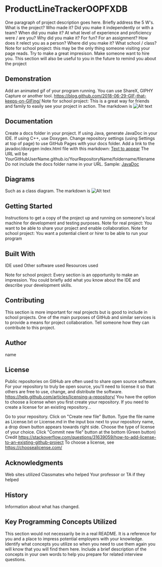# ProductLineTrackerOOPFXDB

One paragraph of project description goes here.
Briefly address the 5 W's.
What is the project?
Who made it? Did you make it independently or with a team?
When did you make it? At what level of experience and proficiency were / are you?
Why did you make it? For fun? For an assignment? How does it relect you as a person?
Where did you make it? What school / class?
Note for school project: this may be the only thing someone visiting your page reads. 
Try to make a great impresison. Make someone want to hire you. This section will also be useful to you
in the future to remind you about the project

## Demonstration

Add an animated gif of your program running. You can use ShareX, GIPHY Capture or another tool.
https://blog.github.com/2018-06-29-GIF-that-keeps-on-GIFing/ Note for school project: This is a great way for friends 
and family to easily see your project in action. The markdown is ![Alt text](relative/path/to/img.png)

## Documentation
Create a docs folder in your project. If using Java, generate JavaDoc in your IDE. If using C++, use Doxygen. Change repository settings (using Settings at top of page) to use GitHub Pages with your docs folder. Add a link to the javadoc/doxygen index.html file with this markdown: [Text to appear](URL)
The URL will be YourGitHubUserName.github.io/YourRepositoryName/foldername/filename
Do not include the docs folder name in your URL.
Sample: [JavaDoc](https://pv-cop.github.io/PV-README-TEMPLATE/javadoc/index.html)

## Diagrams
Such as a class diagram.
The markdown is ![Alt text](relative/path/to/img.png)

## Getting Started
Instructions to get a copy of the project up and running on someone's local machine for development and testing purposes.
Note for real project: You want to be able to share your project and enable collaboration.
Note for school project: You want a potential client or hirer to be able to run your program

## Built With
IDE used
Other software used
Resources used

Note for school project: Every section is an opportunity to make an impression. You could briefly add what you know about the IDE and describe your development skills.

## Contributing
This section is more important for real projects but is good to include in school projects.
One of the main purposes of GitHub and similar services is to provide a means for project collaboration.
Tell someone how they can contribute to this project.

## Author
name

## License
Public repositories on GitHub are often used to share open source software. For your repository to truly be open source, you'll need to license it so that others are free to use, change, and distribute the software. https://help.github.com/articles/licensing-a-repository/
You have the option to choose a license when you first create your repository.
If you need to create a license for an existing repository...

Go to your repository.
Click on "Create new file" Button.
Type the file name as License.txt or License.md in the input box next to your repository name, a drop down button appears towards right side.
Choose the type of license of your choice.
Click "Commit new file" button at the bottom (Green button) Credit https://stackoverflow.com/questions/31639059/how-to-add-license-to-an-existing-github-project
To choose a license, see https://choosealicense.com/

## Acknowledgments
Web sites utilized
Classmates who helped
Your professor or TA if they helped

## History
Information about what has changed.



## Key Programming Concepts Utilized
This section would not necessarily be in a real README.
It is a reference for you and a place to impress potential employers with your knowledge. Identify what concepts you utilize so when you need to use them again you will know that you will find them here.
Include a brief description of the concepts in your own words to help you prepare for related interview questions.
